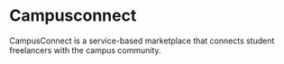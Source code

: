 # Campusconnect

CampusConnect is a service-based marketplace that connects student freelancers with the campus community.
